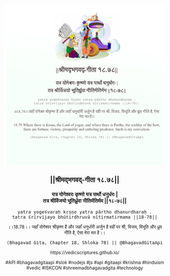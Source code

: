 <img src="../../asset/BG_18_78.png"/>
<center><h2>||श्रीमद्‍भगवद्‍-गीता १८.७८||</h2>
<h3>यत्र योगेश्वरः कृष्णो यत्र पार्थो धनुर्धरः |<br/>तत्र श्रीर्विजयो भूतिर्ध्रुवा नीतिर्मतिर्मम ||१८-७८||</h3>
<pre>yatra yogeśvaraḥ kṛṣṇo yatra pārtho dhanurdharaḥ .<br/>tatra śrīrvijayo bhūtirdhruvā nītirmatirmama ||18-78||</pre>
<p>।।18.78।। जहाँ योगेश्वर श्रीकृष्ण हैं और जहाँ धनुर्धारी अर्जुन है वहीं पर श्री, विजय, विभूति और ध्रुव नीति है, ऐसा मेरा मत है।।</p>
<pre>(Bhagavad Gita, Chapter 18, Shloka 78) || @BhagavadGitaApi</pre><p>https://vedicscriptures.github.io/</p><p>#API #bhagavadgitaapi #slok #nodejs #js #api #gitaapi #krishna #hinduism #vedic #ISKCON #shreemadbhagavadgita #technology</p></center>